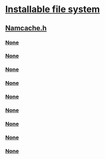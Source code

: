 # [Installable file system](../_ifsk/index.md)
## [Namcache.h](index.md)
### [None](../namcache/nf-namcache-rxnamecacheactivateentry.md)
### [None](../namcache/nf-namcache-rxnamecachecheckentry.md)
### [None](../namcache/nf-namcache-rxnamecachecreateentry.md)
### [None](../namcache/nf-namcache-rxnamecacheexpireentry.md)
### [None](../namcache/nf-namcache-rxnamecacheexpireentrywithshortname.md)
### [None](../namcache/nf-namcache-rxnamecachefetchentry.md)
### [None](../namcache/nf-namcache-rxnamecachefinalize.md)
### [None](../namcache/nf-namcache-rxnamecachefreeentry.md)
### [None](../namcache/nf-namcache-rxnamecacheinitialize.md)
